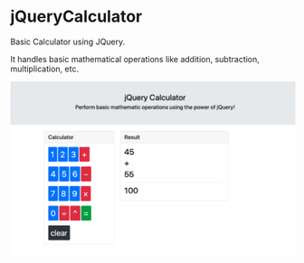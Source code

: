 # jQueryCalculator

Basic Calculator using JQuery.

It handles basic mathematical operations like addition, subtraction, multiplication, etc.

![Screenshot Index](./Capt.png)
